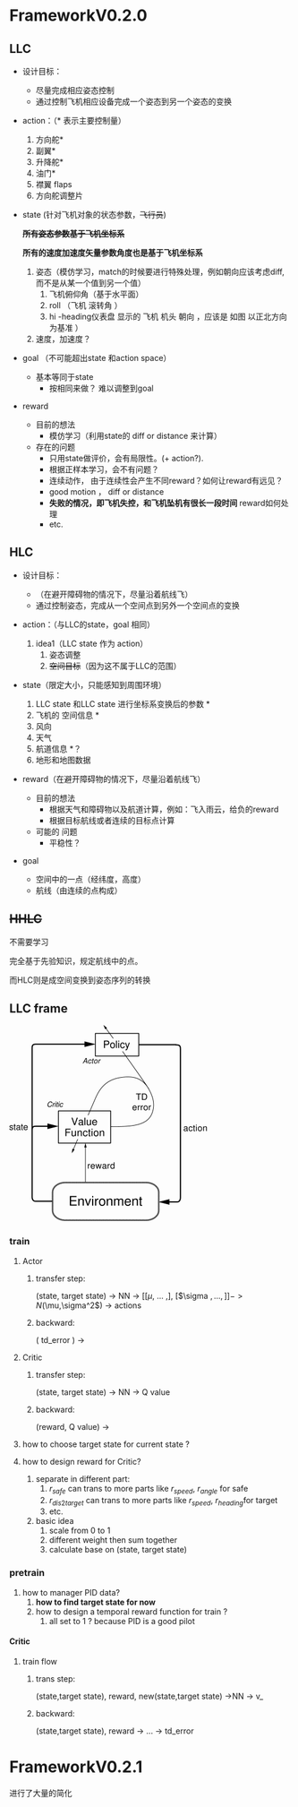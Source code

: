 # FrameworkV0.2.0

## LLC

- 设计目标：
    - 尽量完成相应姿态控制 
    - 通过控制飞机相应设备完成一个姿态到另一个姿态的变换

- action：（* 表示主要控制量）

    1. 方向舵*
    2. 副翼*
    3. 升降舵*
    4. 油门*
    5. 襟翼 flaps
    6. 方向舵调整片

- state (针对飞机对象的状态参数，~~飞行员~~)

    ~~**所有姿态参数基于飞机坐标系**~~ 

    **所有的速度加速度矢量参数角度也是基于飞机坐标系**

    1. 姿态（模仿学习，match的时候要进行特殊处理，例如朝向应该考虑diff, 而不是从某一个值到另一个值）
        1. 飞机俯仰角（基于水平面）
        2. roll （飞机 滚转角 ）
        3. hi -heading仪表盘 显示的  飞机 机头 朝向 ，应该是 如图 以正北方向 为基准 ）
    2. 速度，加速度？

- goal （不可能超出state 和action space）

    - 基本等同于state
        - 按相同来做？ 难以调整到goal

- reward

    - 目前的想法
        - 模仿学习（利用state的 diff or distance 来计算）
    - 存在的问题
        - 只用state做评价，会有局限性。(+ action?). 
        - 根据正样本学习，会不有问题？
        - 连续动作， 由于连续性会产生不同reward？如何让reward有远见？
        - good motion ， diff or distance
        - **失败的情况，即飞机失控，和飞机坠机有很长一段时间** reward如何处理
        - etc.

## HLC

- 设计目标：
    - （在避开障碍物的情况下，尽量沿着航线飞）
    - 通过控制姿态，完成从一个空间点到另外一个空间点的变换

- action：（与LLC的state，goal 相同）
    1. idea1（LLC state 作为 action）
        1. 姿态调整
        2. ~~空间目标~~（因为这不属于LLC的范围）
- state（限定大小，只能感知到周围环境）
    1. LLC state 和LLC state 进行坐标系变换后的参数 *
    2. 飞机的 空间信息 *
    3. 风向
    4. 天气
    5. 航道信息 *？
    6. 地形和地图数据
- reward（在避开障碍物的情况下，尽量沿着航线飞）
    - 目前的想法
        - 根据天气和障碍物以及航道计算，例如：飞入雨云，给负的reward
        - 根据目标航线或者连续的目标点计算
    - 可能的 问题
        - 平稳性？
- goal  
    - 空间中的一点（经纬度，高度）
    - 航线（由连续的点构成）

## ~~HHLC~~

不需要学习

完全基于先验知识，规定航线中的点。

而HLC则是成空间变换到姿态序列的转换





## LLC frame

![Actor Critic](Framework/AC.png)

### train

1. Actor

    1. transfer step:

        (state, target state) -> NN -> [[$\mu$, ... ,], [$\sigma $, ... ,]] -> N($\mu$,$\sigma^2$) -> actions

    2. backward:  

        ( td_error ) ->

2. Critic

    1. transfer step:

        (state, target state)  -> NN -> Q value

    2. backward:

        (reward, Q value) ->

3. how to choose target state for current state ?

4. how to design reward for Critic?

    1. separate in different part:
        1. $r_{safe}$ can trans to more parts like $r_{speed}$, $r_{angle}$ for safe
        2. $r_{dis2target}$ can trans to more parts like $r_{speed}$, $r_{heading}$for target
        3. etc.
    2. basic idea
        1. scale from 0 to 1
        2. different weight then sum together
        3. calculate base on (state, target state)

### pretrain

1. how to manager PID data?
    1. **how to find target state for now**
    2. how to design a temporal reward function for train ?
        1. all set to 1 ? because PID is a good pilot 

#### Critic

1.  train flow

    1. trans step:

        (state,target state), reward, new(state,target state) ->NN -> v_

    2. backward:

        (state,target state), reward -> ...  -> td_error 

# FrameworkV0.2.1

进行了大量的简化



